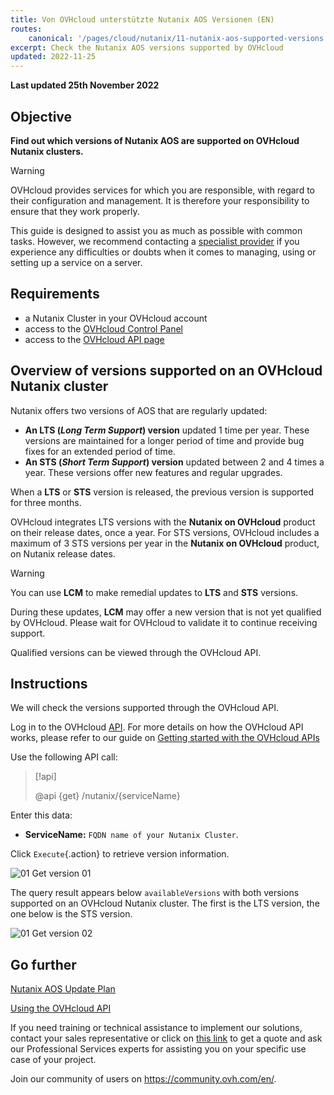 ```yaml
---
title: Von OVHcloud unterstützte Nutanix AOS Versionen (EN)
routes:
    canonical: '/pages/cloud/nutanix/11-nutanix-aos-supported-versions'
excerpt: Check the Nutanix AOS versions supported by OVHcloud
updated: 2022-11-25
---
```


**Last updated 25th November 2022**

## Objective

**Find out which versions of Nutanix AOS are supported on OVHcloud Nutanix clusters.**

> [!warning]
> OVHcloud provides services for which you are responsible, with regard to their configuration and management. It is therefore your responsibility to ensure that they work properly.
>
> This guide is designed to assist you as much as possible with common tasks. However, we recommend contacting a [specialist provider](https://partner.ovhcloud.com/de/directory/) if you experience any difficulties or doubts when it comes to managing, using or setting up a service on a server.
>

## Requirements

- a Nutanix Cluster in your OVHcloud account
- access to the [OVHcloud Control Panel](https://www.ovh.com/auth/?action=gotomanager&from=https://www.ovh.de/&ovhSubsidiary=de)
- access to the [OVHcloud API page](https://api.ovh.com/)

## Overview of versions supported on an OVHcloud Nutanix cluster

Nutanix offers two versions of AOS that are regularly updated:

- **An LTS (*Long Term Support*) version** updated 1 time per year. These versions are maintained for a longer period of time and provide bug fixes for an extended period of time.
- **An STS (*Short Term Support*) version** updated between 2 and 4 times a year. These versions offer new features and regular upgrades.

When a **LTS** or **STS** version is released, the previous version is supported for three months.

OVHcloud integrates LTS versions with the **Nutanix on OVHcloud** product on their release dates, once a year. For STS versions, OVHcloud includes a maximum of 3 STS versions per year in the **Nutanix on OVHcloud** product, on Nutanix release dates.

> [!warning]
>
> You can use **LCM** to make remedial updates to **LTS** and **STS** versions.
> 
> During these updates, **LCM** may offer a new version that is not yet qualified by OVHcloud. Please wait for OVHcloud to validate it to continue receiving support.
>

Qualified versions can be viewed through the OVHcloud API.

## Instructions

We will check the versions supported through the OVHcloud API.

Log in to the OVHcloud [API](https://api.ovh.com). For more details on how the OVHcloud API works, please refer to our guide on [Getting started with the OVHcloud APIs](/pages/account/api/first-steps.)

Use the following API call:

> [!api]
>
> @api {get} /nutanix/{serviceName}
>

Enter this data:

- **ServiceName:** `FQDN name of your Nutanix Cluster`.

Click `Execute`{.action} to retrieve version information.

![01 Get version 01](images/01-get-supported-version01.png)

The query result appears below `availableVersions` with both versions supported on an OVHcloud Nutanix cluster. The first is the LTS version, the one below is the STS version.

![01 Get version 02](images/01-get-supported-version02.png)

## Go further

[Nutanix AOS Update Plan](https://portal.nutanix.com/page/documents/kbs/details?targetId=kA00e000000LIi9CAG)

[Using the OVHcloud API](/products/infrastructure-as-code-api-apiv6)

If you need training or technical assistance to implement our solutions, contact your sales representative or click on [this link](https://www.ovhcloud.com/de/professional-services/) to get a quote and ask our Professional Services experts for assisting you on your specific use case of your project.

Join our community of users on <https://community.ovh.com/en/>.
